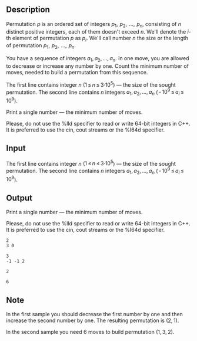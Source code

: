 ## Description

<div><p><span class="tex-font-style-it"><span class="tex-font-style-bf">Permutation</span> <span class="tex-span"><i>p</i></span> is an ordered set of integers <span class="tex-span"><i>p</i><sub class="lower-index">1</sub>,  <i>p</i><sub class="lower-index">2</sub>,  ...,  <i>p</i><sub class="lower-index"><i>n</i></sub></span>, consisting of <span class="tex-span"><i>n</i></span> distinct positive integers, each of them doesn't exceed <span class="tex-span"><i>n</i></span>. We'll denote the <span class="tex-span"><i>i</i></span>-th element of permutation <span class="tex-span"><i>p</i></span> as <span class="tex-span"><i>p</i><sub class="lower-index"><i>i</i></sub></span>. We'll call number <span class="tex-span"><i>n</i></span> the size or the length of permutation <span class="tex-span"><i>p</i><sub class="lower-index">1</sub>,  <i>p</i><sub class="lower-index">2</sub>,  ...,  <i>p</i><sub class="lower-index"><i>n</i></sub></span>.</span></p><p>You have a sequence of integers <span class="tex-span"><i>a</i><sub class="lower-index">1</sub>, <i>a</i><sub class="lower-index">2</sub>, ..., <i>a</i><sub class="lower-index"><i>n</i></sub></span>. In one move, you are allowed to decrease or increase any number by one. Count the minimum number of moves, needed to build a permutation from this sequence.</p></div><div class="input-specification"><p>The first line contains integer <span class="tex-span"><i>n</i></span> (<span class="tex-span">1 ≤ <i>n</i> ≤ 3·10<sup class="upper-index">5</sup></span>) — the size of the sought permutation. The second line contains <span class="tex-span"><i>n</i></span> integers <span class="tex-span"><i>a</i><sub class="lower-index">1</sub>, <i>a</i><sub class="lower-index">2</sub>, ..., <i>a</i><sub class="lower-index"><i>n</i></sub></span> (<span class="tex-span"> - 10<sup class="upper-index">9</sup> ≤ <i>a</i><sub class="lower-index"><i>i</i></sub> ≤ 10<sup class="upper-index">9</sup></span>).</p></div><div class="output-specification"><p>Print a single number — the minimum number of moves.</p><p>Please, do not use the <span class="tex-font-style-tt">%lld</span> specifier to read or write 64-bit integers in C++. It is preferred to use the cin, cout streams or the <span class="tex-font-style-tt">%I64d</span> specifier.</p></div>

## Input

<p>The first line contains integer <span class="tex-span"><i>n</i></span> (<span class="tex-span">1 ≤ <i>n</i> ≤ 3·10<sup class="upper-index">5</sup></span>) — the size of the sought permutation. The second line contains <span class="tex-span"><i>n</i></span> integers <span class="tex-span"><i>a</i><sub class="lower-index">1</sub>, <i>a</i><sub class="lower-index">2</sub>, ..., <i>a</i><sub class="lower-index"><i>n</i></sub></span> (<span class="tex-span"> - 10<sup class="upper-index">9</sup> ≤ <i>a</i><sub class="lower-index"><i>i</i></sub> ≤ 10<sup class="upper-index">9</sup></span>).</p>

## Output

<p>Print a single number — the minimum number of moves.</p><p>Please, do not use the <span class="tex-font-style-tt">%lld</span> specifier to read or write 64-bit integers in C++. It is preferred to use the cin, cout streams or the <span class="tex-font-style-tt">%I64d</span> specifier.</p>





```input1
2
3 0

```




```input2
3
-1 -1 2

```




```output1
2

```




```output2
6

```



## Note

<p>In the first sample you should decrease the first number by one and then increase the second number by one. The resulting permutation is <span class="tex-span">(2, 1)</span>.</p><p>In the second sample you need 6 moves to build permutation <span class="tex-span">(1, 3, 2)</span>.</p>
